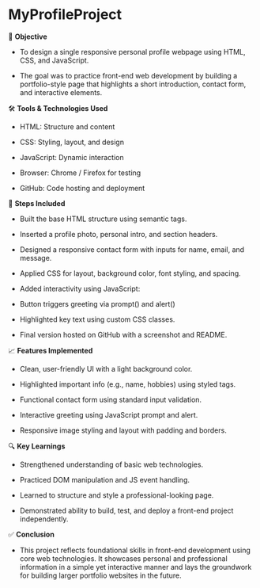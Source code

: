 # MyProfileProject


🎯 **Objective**

- To design a single responsive personal profile webpage using HTML, CSS, and JavaScript.

- The goal was to practice front-end web development by building a portfolio-style page that highlights a short introduction, contact form, and interactive elements.

🛠️ **Tools & Technologies Used**

- HTML: Structure and content

- CSS: Styling, layout, and design

- JavaScript: Dynamic interaction

- Browser: Chrome / Firefox for testing

- GitHub: Code hosting and deployment

🔄 **Steps Included**

- Built the base HTML structure using semantic tags.

- Inserted a profile photo, personal intro, and section headers.

- Designed a responsive contact form with inputs for name, email, and message.

- Applied CSS for layout, background color, font styling, and spacing.

- Added interactivity using JavaScript:

- Button triggers greeting via prompt() and alert()

- Highlighted key text using custom CSS classes.

- Final version hosted on GitHub with a screenshot and README.

📈 **Features Implemented**

- Clean, user-friendly UI with a light background color.

- Highlighted important info (e.g., name, hobbies) using styled <span> tags.

- Functional contact form using standard input validation.

- Interactive greeting using JavaScript prompt and alert.

- Responsive image styling and layout with padding and borders.

🔍 **Key Learnings**

- Strengthened understanding of basic web technologies.

- Practiced DOM manipulation and JS event handling.

- Learned to structure and style a professional-looking page.

- Demonstrated ability to build, test, and deploy a front-end project independently.

✅ **Conclusion**

- This project reflects foundational skills in front-end development using core web technologies. It showcases personal and professional information in a simple yet interactive manner and lays the groundwork for building larger portfolio websites in the future.
